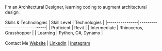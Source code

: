 I'm an Architectural Designer, learning coding to augment architectural design.
<br><br/>
Skills & Technologies
| Skill Level    | Technologies                 |
|----------------|------------------------------|
| Proficient     | Revit                        |
| Intermediate   | Rhinoceros, Grasshopper      |
| Learning       | Python, C#, Dynamo           |
<br><br/>
Contact Me
[Website](www.henryvirieux.com) | [LinkedIn](https://www.linkedin.com/in/henryvirieux/) | [Instagram](https://www.instagram.com/artisanlexicon/)
